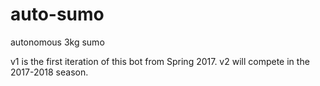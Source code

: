 # auto-sumo
autonomous 3kg sumo

v1 is the first iteration of this bot from Spring 2017.
v2 will compete in the 2017-2018 season.
